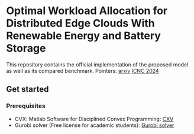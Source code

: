 # Optimal Workload Allocation for Distributed Edge Clouds With Renewable Energy and Battery Storage

This repository contains the official implementation of the proposed model as well as its compared benchmark. 
Pointers: [arxiv](https://arxiv.org/abs/2310.00742) [ICNC 2024](http://www.conf-icnc.org/2024/)


## Get started
### Prerequisites
- CVX: Matlab Software for Disciplined Convex Programming: [CXV](http://cvxr.com/cvx/)
- Gurobi solver (Free license for academic students): [Gurobi solver](https://www.gurobi.com/academia/academic-program-and-licenses/)
  

